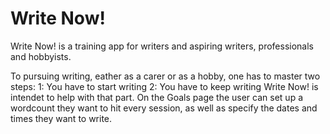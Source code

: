 # Write Now!

Write Now! is a training app for writers and aspiring writers, professionals and hobbyists. 

To pursuing writing, eather as a carer or as a hobby, one has to master two steps:
1: You have to start writing
2: You have to keep writing
Write Now! is intendet to help with that part. On the Goals page the user can set up a wordcount they want to hit every session, as well as specify the dates and times they want to write. 
